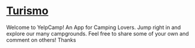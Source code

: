 # [Turismo](https://desolate-forest-80956.herokuapp.com/)
Welcome to YelpCamp!
An App for Camping Lovers.
Jump right in and explore our many campgrounds.
Feel free to share some of your own and comment on others!
Thanks
